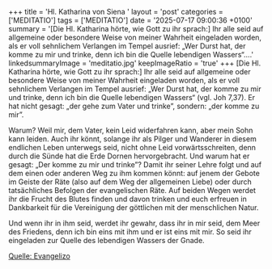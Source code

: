 +++
title = 'Hl. Katharina von Siena  '
layout = 'post'
categories = ['MEDITATIO']
tags = ['MEDITATIO']
date = '2025-07-17 09:00:36 +0100'
summary = '[Die Hl. Katharina hörte, wie Gott zu ihr sprach:] Ihr alle seid auf allgemeine oder besondere Weise von meiner Wahrheit eingeladen worden, als er voll sehnlichem Verlangen im Tempel ausrief: „Wer Durst hat, der komme zu mir und trinke, denn ich bin die Quelle lebendigen Wassers“....'
linkedsummaryImage = 'meditatio.jpg'
keepImageRatio = 'true'
+++
[Die Hl. Katharina hörte, wie Gott zu ihr sprach:] Ihr alle seid auf allgemeine oder besondere Weise von meiner Wahrheit eingeladen worden, als er voll sehnlichem Verlangen im Tempel ausrief: „Wer Durst hat, der komme zu mir und trinke, denn ich bin die Quelle lebendigen Wassers“ (vgl.<!--more--> Joh 7,37). Er hat nicht gesagt: „der gehe zum Vater und trinke”, sondern: „der komme zu mir”.
 
Warum? Weil mir, dem Vater, kein Leid widerfahren kann, aber mein Sohn kann leiden. Auch ihr könnt, solange ihr als Pilger und Wanderer in diesem endlichen Leben unterwegs seid, nicht ohne Leid vorwärtsschreiten, denn durch die Sünde hat die Erde Dornen hervorgebracht. Und warum hat er gesagt: „Der komme zu mir und trinke”? Damit ihr seiner Lehre folgt und auf dem einen oder anderen Weg zu ihm kommen könnt: auf jenem der Gebote im Geiste der Räte (also auf dem Weg der allgemeinen Liebe) oder durch tatsächliches Befolgen der evangelischen Räte. Auf beiden Wegen werdet ihr die Frucht des Blutes finden und davon trinken und euch erfreuen in Dankbarkeit für die Vereinigung der göttlichen mit der menschlichen Natur.
 
Und wenn ihr in ihm seid, werdet ihr gewahr, dass ihr in mir seid, dem Meer des Friedens, denn ich bin eins mit ihm und er ist eins mit mir. So seid ihr eingeladen zur Quelle des lebendigen Wassers der Gnade.


[Quelle: Evangelizo](https://evangeliumtagfuertag.org/DE/gospel)
